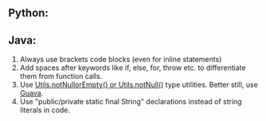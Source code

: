 Python:
-------

Java:
-----
1. Always use brackets code blocks (even for inline statements)
2. Add spaces after keywords like if, else, for, throw etc. to differentiate them from function calls. 
3. Use [Utils.notNullorEmpty() or Utils.notNull()](https://github.com/kbase/KBaseSearchEngine/blob/master/lib/src/kbasesearchengine/tools/Utils.java) type utilities. Better still, use [Guava](https://github.com/google/guava/wiki).
4. Use "public/private static final String" declarations instead of string literals in code. 
